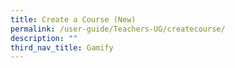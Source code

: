 ```yaml
---
title: Create a Course (New)
permalink: /user-guide/Teachers-UG/createcourse/
description: ""
third_nav_title: Gamify
---
```




